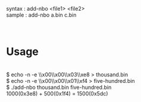 syntax : add-nbo \<file1\> \<file2\><br>
sample : add-nbo a.bin c.bin<br>
<br>
<br>
# Usage<br>
<br>
$ echo -n -e \\x00\\x00\\x03\\xe8 > thousand.bin<br>
$ echo -n -e \\x00\\x00\\x01\\xf4 > five-hundred.bin<br>
$ ./add-nbo thousand.bin five-hundred.bin<br>
1000(0x3e8) + 500(0x1f4) = 1500(0x5dc)<br>

